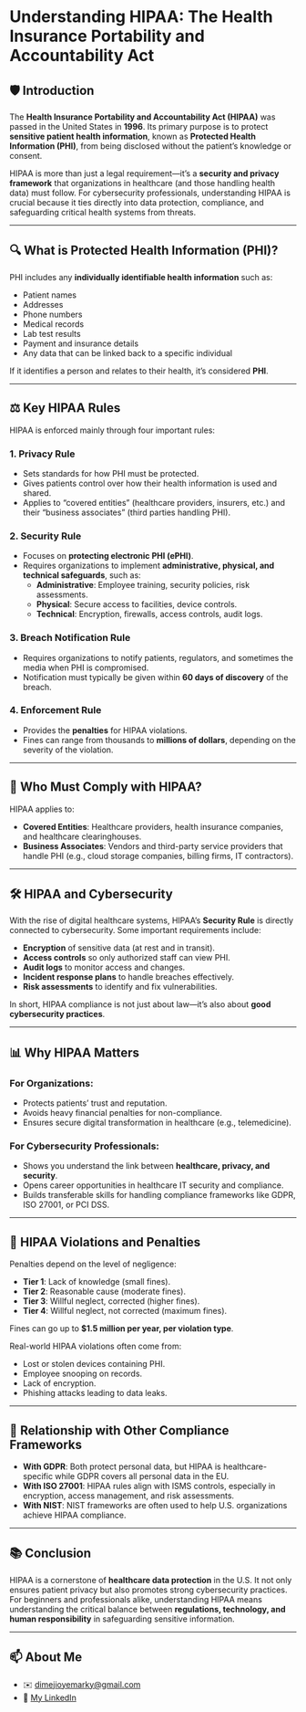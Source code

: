 # Understanding HIPAA: The Health Insurance Portability and Accountability Act


## 🛡️ Introduction

The **Health Insurance Portability and Accountability Act (HIPAA)** was passed in the United States in **1996**. Its primary purpose is to protect **sensitive patient health information**, known as **Protected Health Information (PHI)**, from being disclosed without the patient’s knowledge or consent.

HIPAA is more than just a legal requirement—it’s a **security and privacy framework** that organizations in healthcare (and those handling health data) must follow. For cybersecurity professionals, understanding HIPAA is crucial because it ties directly into data protection, compliance, and safeguarding critical health systems from threats.

---

## 🔍 What is Protected Health Information (PHI)?

PHI includes any **individually identifiable health information** such as:
- Patient names  
- Addresses  
- Phone numbers  
- Medical records  
- Lab test results  
- Payment and insurance details  
- Any data that can be linked back to a specific individual  

If it identifies a person and relates to their health, it’s considered **PHI**.

---

## ⚖️ Key HIPAA Rules

HIPAA is enforced mainly through four important rules:

### 1. Privacy Rule
- Sets standards for how PHI must be protected.  
- Gives patients control over how their health information is used and shared.  
- Applies to “covered entities” (healthcare providers, insurers, etc.) and their “business associates” (third parties handling PHI).  

### 2. Security Rule
- Focuses on **protecting electronic PHI (ePHI)**.  
- Requires organizations to implement **administrative, physical, and technical safeguards**, such as:  
  - **Administrative**: Employee training, security policies, risk assessments.  
  - **Physical**: Secure access to facilities, device controls.  
  - **Technical**: Encryption, firewalls, access controls, audit logs.  

### 3. Breach Notification Rule
- Requires organizations to notify patients, regulators, and sometimes the media when PHI is compromised.  
- Notification must typically be given within **60 days of discovery** of the breach.  

### 4. Enforcement Rule
- Provides the **penalties** for HIPAA violations.  
- Fines can range from thousands to **millions of dollars**, depending on the severity of the violation.  

---

## 🧩 Who Must Comply with HIPAA?

HIPAA applies to:  
- **Covered Entities**: Healthcare providers, health insurance companies, and healthcare clearinghouses.  
- **Business Associates**: Vendors and third-party service providers that handle PHI (e.g., cloud storage companies, billing firms, IT contractors).  

---

## 🛠️ HIPAA and Cybersecurity

With the rise of digital healthcare systems, HIPAA’s **Security Rule** is directly connected to cybersecurity. Some important requirements include:  

- **Encryption** of sensitive data (at rest and in transit).  
- **Access controls** so only authorized staff can view PHI.  
- **Audit logs** to monitor access and changes.  
- **Incident response plans** to handle breaches effectively.  
- **Risk assessments** to identify and fix vulnerabilities.  

In short, HIPAA compliance is not just about law—it’s also about **good cybersecurity practices**.  

---

## 📊 Why HIPAA Matters

### For Organizations:
- Protects patients’ trust and reputation.  
- Avoids heavy financial penalties for non-compliance.  
- Ensures secure digital transformation in healthcare (e.g., telemedicine).  

### For Cybersecurity Professionals:
- Shows you understand the link between **healthcare, privacy, and security**.  
- Opens career opportunities in healthcare IT security and compliance.  
- Builds transferable skills for handling compliance frameworks like GDPR, ISO 27001, or PCI DSS.  

---

## 🚨 HIPAA Violations and Penalties

Penalties depend on the level of negligence:  

- **Tier 1**: Lack of knowledge (small fines).  
- **Tier 2**: Reasonable cause (moderate fines).  
- **Tier 3**: Willful neglect, corrected (higher fines).  
- **Tier 4**: Willful neglect, not corrected (maximum fines).  

Fines can go up to **$1.5 million per year, per violation type**.  

Real-world HIPAA violations often come from:  
- Lost or stolen devices containing PHI.  
- Employee snooping on records.  
- Lack of encryption.  
- Phishing attacks leading to data leaks.  

---

## 🔗 Relationship with Other Compliance Frameworks

- **With GDPR**: Both protect personal data, but HIPAA is healthcare-specific while GDPR covers all personal data in the EU.  
- **With ISO 27001**: HIPAA rules align with ISMS controls, especially in encryption, access management, and risk assessments.  
- **With NIST**: NIST frameworks are often used to help U.S. organizations achieve HIPAA compliance.  

---

## 📚 Conclusion

HIPAA is a cornerstone of **healthcare data protection** in the U.S. It not only ensures patient privacy but also promotes strong cybersecurity practices. For beginners and professionals alike, understanding HIPAA means understanding the critical balance between **regulations, technology, and human responsibility** in safeguarding sensitive information.  

---

## 📫 About Me

- ✉️ dimejioyemarky@gmail.com  
- 🔗 [My LinkedIn](https://www.linkedin.com/in/oladimeji-oyediran-657658238)    
